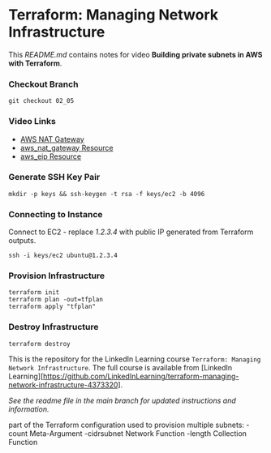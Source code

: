# Terraform: Managing Network Infrastructure
This _README.md_ contains notes for video **Building private subnets in AWS with Terraform**.

### Checkout Branch
```shell
git checkout 02_05
```

### Video Links
- [AWS NAT Gateway](https://docs.aws.amazon.com/vpc/latest/userguide/vpc-nat-gateway.html)
- [aws_nat_gateway Resource](https://registry.terraform.io/providers/hashicorp/aws/latest/docs/resources/nat_gateway)
- [aws_eip Resource](https://registry.terraform.io/providers/-/aws/latest/docs/resources/eip)

### Generate SSH Key Pair
```shell
mkdir -p keys && ssh-keygen -t rsa -f keys/ec2 -b 4096
```

### Connecting to Instance
Connect to EC2 - replace _1.2.3.4_ with public IP generated from Terraform outputs.
```shell
ssh -i keys/ec2 ubuntu@1.2.3.4
```

### Provision Infrastructure
```hcl
terraform init
terraform plan -out=tfplan
terraform apply "tfplan"
```

### Destroy Infrastructure
```hcl
terraform destroy
```

This is the repository for the LinkedIn Learning course `Terraform: Managing Network Infrastructure`. The full course is available from [LinkedIn Learning][https://github.com/LinkedInLearning/terraform-managing-network-infrastructure-4373320].


_See the readme file in the main branch for updated instructions and information._


part of the Terraform configuration used to provision multiple subnets:
-count Meta-Argument
-cidrsubnet Network Function
-length Collection Function
